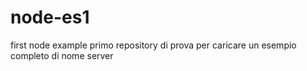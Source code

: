 # node-es1
first node example
primo repository di prova per caricare un esempio completo
di nome server
